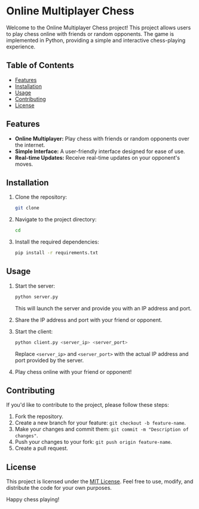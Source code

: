 # Online Multiplayer Chess

Welcome to the Online Multiplayer Chess project! This project allows users to play chess online with friends or random opponents. The game is implemented in Python, providing a simple and interactive chess-playing experience.

## Table of Contents

- [Features](#features)
- [Installation](#installation)
- [Usage](#usage)
- [Contributing](#contributing)
- [License](#license)

## Features

- **Online Multiplayer:** Play chess with friends or random opponents over the internet.
- **Simple Interface:** A user-friendly interface designed for ease of use.
- **Real-time Updates:** Receive real-time updates on your opponent's moves.

## Installation

1. Clone the repository:

   ```bash
   git clone 
   ```

2. Navigate to the project directory:

   ```bash
   cd 
   ```

3. Install the required dependencies:

   ```bash
   pip install -r requirements.txt
   ```

## Usage

1. Start the server:

   ```bash
   python server.py
   ```

   This will launch the server and provide you with an IP address and port.

2. Share the IP address and port with your friend or opponent.

3. Start the client:

   ```bash
   python client.py <server_ip> <server_port>
   ```

   Replace `<server_ip>` and `<server_port>` with the actual IP address and port provided by the server.

4. Play chess online with your friend or opponent!

## Contributing

If you'd like to contribute to the project, please follow these steps:

1. Fork the repository.
2. Create a new branch for your feature: `git checkout -b feature-name`.
3. Make your changes and commit them: `git commit -m "Description of changes"`.
4. Push your changes to your fork: `git push origin feature-name`.
5. Create a pull request.

## License

This project is licensed under the [MIT License](LICENSE). Feel free to use, modify, and distribute the code for your own purposes.

Happy chess playing!
